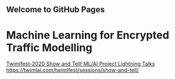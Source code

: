 ## Welcome to GitHub Pages

# Machine Learning for Encrypted Traffic Modelling

[Twimlfest-2020 Show and Tell! ML/AI Project Lightning Talks](twmil-lightning.md)  
https://twimlai.com/twimlfest/sessions/show-and-tell/
